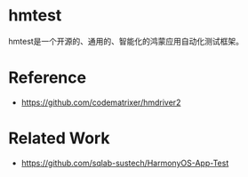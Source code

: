# hmtest

hmtest是一个开源的、通用的、智能化的鸿蒙应用自动化测试框架。

# Reference

- https://github.com/codematrixer/hmdriver2

# Related Work

- https://github.com/sqlab-sustech/HarmonyOS-App-Test
